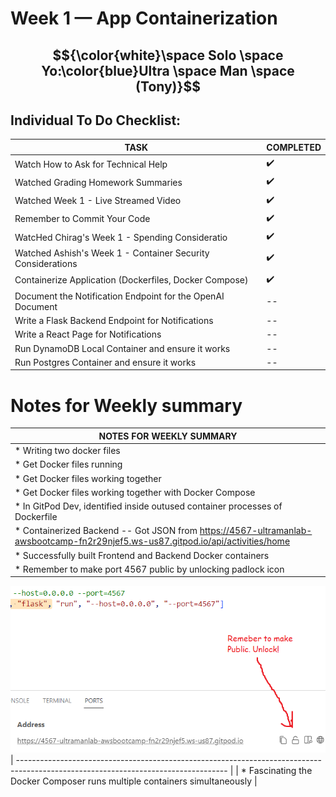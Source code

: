 # Week 1 — App Containerization

## $${\color{white}\space Solo \space Yo:\color{blue}Ultra \space Man \space (Tony)}$$ 

## Individual To Do Checklist:
   
| TASK | COMPLETED |
|  --- |    ---    |
| Watch How to Ask for Technical Help | :heavy_check_mark: |
| Watched Grading Homework Summaries   | :heavy_check_mark: |
| Watched Week 1 - Live Streamed Video | :heavy_check_mark: |
| Remember to Commit Your Code | :heavy_check_mark: |
| WatcHed Chirag's Week 1 - Spending Consideratio | :heavy_check_mark: |
| Watched Ashish's Week 1 - Container Security Considerations | :heavy_check_mark: |
| Containerize Application (Dockerfiles, Docker Compose) | :heavy_check_mark: |
| Document the Notification Endpoint for the OpenAI Document | -- |
| Write a Flask Backend Endpoint for Notifications | -- |
| Write a React Page for Notifications | -- |
| Run DynamoDB Local Container and ensure it works | -- |
| Run Postgres Container and ensure it works | -- |


# Notes for Weekly summary
| NOTES FOR WEEKLY SUMMARY |
| --- | 
| * Writing two docker files |
| * Get Docker files running |
| * Get Docker files working together |
| * Get Docker files working together with Docker Compose |
| * In GitPod Dev, identified inside outused container processes of Dockerfile |
| * Containerized Backend -- Got JSON from https://4567-ultramanlab-awsbootcamp-fn2r29njef5.ws-us87.gitpod.io/api/activities/home |
| * Successfully built Frontend and Backend Docker containers |
| * Remember to make port 4567 public by unlocking padlock icon |
![Port Screenshot](../_docs/assets/week1/UnlockPort.png)
| ---------------------------------------------------------------------------------------------------------------------------------- | 
| * Fascinating the Docker Composer runs multiple containers simultaneously |

